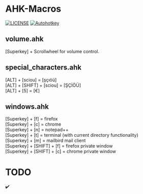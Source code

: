 # AHK-Macros

[![LICENSE](https://img.shields.io/badge/license-MIT-lightgrey.svg)](https://raw.githubusercontent.com/ckarakoc/AHK-Macros/main/LICENSE)
[![Autohotkey](https://img.shields.io/badge/autohotkey-%3E%3D%201.1.30.01-brightgreen)](https://www.autohotkey.com/)

## volume.ahk
[Superkey] + Scrollwheel for volume control.

## special_characters.ahk
[ALT] + [sciou] = [şçıöü] <br />
[ALT] + [SHIFT] + [sciou] = [ŞÇİÖÜ] <br />
[ALT] + [5] = [€]

## windows.ahk
[Superkey] + [f] = firefox <br />
[Superkey] + [c] = chrome <br />
[Superkey] + [n] = notepad++ <br />
[Superkey] + [t] = terminal (with current directory functionality) <br />
[Superkey] + [m] = mailbird mail client <br />
[Superkey] + [SHIFT] + [f] = firefox private window <br />
[Superkey] + [SHIFT] + [c] = chrome private window

# TODO
:heavy_check_mark: